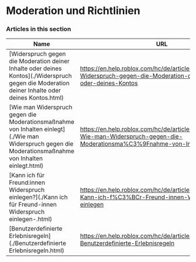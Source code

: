 # Moderation und Richtlinien  
### Articles in this section
Name|URL
-|-
[Widerspruch gegen die Moderation deiner Inhalte oder deines Kontos](./Widerspruch gegen die Moderation deiner Inhalte oder deines Kontos.html) |https://en.help.roblox.com/hc/de/articles/360000245263-Widerspruch-gegen-die-Moderation-deiner-Inhalte-oder-deines-Kontos
[Wie man Widerspruch gegen die Moderationsmaßnahme von Inhalten einlegt](./Wie man Widerspruch gegen die Moderationsmaßnahme von Inhalten einlegt.html) |https://en.help.roblox.com/hc/de/articles/360000272703-Wie-man-Widerspruch-gegen-die-Moderationsma%C3%9Fnahme-von-Inhalten-einlegt
[Kann ich für Freund:innen Widerspruch einlegen?](./Kann ich für Freund-innen Widerspruch einlegen-.html) |https://en.help.roblox.com/hc/de/articles/360000240183-Kann-ich-f%C3%BCr-Freund-innen-Widerspruch-einlegen
[Benutzerdefinierte Erlebnisregeln](./Benutzerdefinierte Erlebnisregeln.html) |https://en.help.roblox.com/hc/de/articles/203312500-Benutzerdefinierte-Erlebnisregeln
